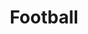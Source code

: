 ---
title: "Football"
hybrid: true
cover:
    image: FCB.jpg
    alt: "Força Barça"
    relative: true
summary: Força Barça & Football Analysis
weight: 4
---